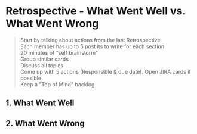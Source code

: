 # Retrospective - What Went Well vs. What Went Wrong

> Start by talking about actions from the last Retrospective  
> Each member has up to 5 post its to write for each section  
> 20 minutes of "self brainstorm"  
> Group similar cards  
> Discuss all topics  
> Come up with 5 actions (Responsible & due date). Open JIRA cards if possible  
> Keep a "Top of Mind" backlog  


## 1. What Went Well
## 2. What Went Wrong
